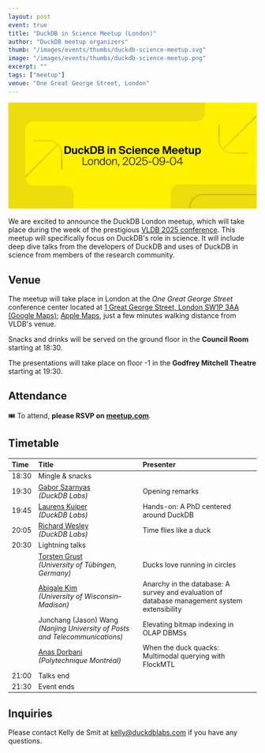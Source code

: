 ```yaml
---
layout: post
event: true
title: "DuckDB in Science Meetup (London)"
author: "DuckDB meetup organizers"
thumb: "/images/events/thumbs/duckdb-science-meetup.svg"
image: "/images/events/thumbs/duckdb-science-meetup.png"
excerpt: ""
tags: ["meetup"]
venue: "One Great George Street, London"
---
```


<img src="/images/events/thumbs/duckdb-science-meetup.svg"
     alt="DuckDB in Science Meetup Splashscreen"
     width="680"
     />

We are excited to announce the DuckDB London meetup, which will take place during the week of the prestigious [VLDB 2025 conference](https://vldb.org/2025/). This meetup will specifically focus on DuckDB's role in science. It will include deep dive talks from the developers of DuckDB and uses of DuckDB in science from members of the research community.

## Venue

The meetup will take place in London at the _One Great George Street_ conference center located at [1 Great George Street, London SW1P 3AA (Google Maps)](https://maps.app.goo.gl/DWVGea9utbWp7GRw6); [Apple Maps](https://maps.apple.com/place?address=1%20Great%20George%20Street,%20London,%20SW1P%203AA,%20England&coordinate=51.501103,-0.128750&name=1%20Great%20George%20Street&map=explore), just a few minutes walking distance from VLDB's venue.

Snacks and drinks will be served on the ground floor in the **Council Room** starting at 18:30.

The presentations will take place on floor -1 in the **Godfrey Mitchell Theatre** starting at 19:30.

## Attendance

🎟️ To attend, **please RSVP on [meetup.com](https://www.meetup.com/duckdb/events/310746763/)**.

## Timetable

| Time  | Title                                                                                         | Presenter                                                                                    |
| :---- | :-------------------------------------------------------------------------------------------- | :------------------------------------------------------------------------------------------- |
| 18:30 | Mingle & snacks                                                                               |                                                                                              |
| 19:30 | [Gabor Szarnyas](https://szarnyasg.org)<br>_(DuckDB Labs)_                                    | Opening remarks                                                                              |
| 19:45 | [Laurens Kuiper](https://www.linkedin.com/in/lnkuiper/)<br>_(DuckDB Labs)_                    | Hands-on: A PhD centered around DuckDB                                                       |
| 20:05 | [Richard Wesley](https://www.linkedin.com/in/riwesley/)<br>_(DuckDB Labs)_                    | Time flies like a duck                                                                       |
| 20:30 | Lightning talks                                                                               |                                                                                              |
|       | [Torsten Grust](https://db.cs.uni-tuebingen.de/grust)<br>_(University of Tübingen, Germany)_  | Ducks love running in circles                                                                |
|       | [Abigale Kim](https://www.linkedin.com/in/abigalekim/)<br>_(University of Wisconsin–Madison)_ | Anarchy in the database: A survey and evaluation of database management system extensibility |
|       | Junchang (Jason) Wang<br>_(Nanjing University of Posts and Telecommunications)_               | Elevating bitmap indexing in OLAP DBMSs                                                      |
|       | [Anas Dorbani](https://www.linkedin.com/in/anasdorbani/)<br>_(Polytechnique Montréal)_        | When the duck quacks: Multimodal querying with FlockMTL                                      |
| 21:00 | Talks end                                                                                     |                                                                                              |
| 21:30 | Event ends                                                                                    |                                                                                              |

## Inquiries

Please contact Kelly de Smit at [kelly@duckdblabs.com](mailto:kelly@duckdblabs.com) if you have any questions.
